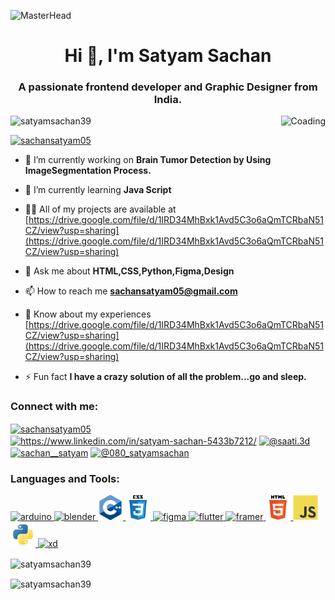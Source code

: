 ![MasterHead](https://repository-images.githubusercontent.com/588181932/e36ec678-7984-4cdd-8e4c-a3932772ff8e)
<h1 align="center">Hi 👋, I'm Satyam Sachan</h1>
<h3 align="center">A passionate frontend developer and Graphic Designer from India.</h3>
<img align="right" src="https://i.pinimg.com/originals/a5/35/60/a53560c8088900e266880f779dacced7.gif" alt="Coading"with="400">

<p align="left"> <img src="https://komarev.com/ghpvc/?username=satyamsachan39&label=Profile%20views&color=0e75b6&style=flat" alt="satyamsachan39" /> </p>

<p align="left"> <a href="https://twitter.com/sachansatyam05" target="blank"><img src="https://img.shields.io/twitter/follow/sachansatyam05?logo=twitter&style=for-the-badge" alt="sachansatyam05" /></a> </p>

- 🔭 I’m currently working on **Brain Tumor Detection by Using ImageSegmentation Process.**

- 🌱 I’m currently learning **Java Script**

- 👨‍💻 All of my projects are available at [https://drive.google.com/file/d/1IRD34MhBxk1Avd5C3o6aQmTCRbaN51CZ/view?usp=sharing](https://drive.google.com/file/d/1IRD34MhBxk1Avd5C3o6aQmTCRbaN51CZ/view?usp=sharing)

- 💬 Ask me about **HTML,CSS,Python,Figma,Design**

- 📫 How to reach me **sachansatyam05@gmail.com**

- 📄 Know about my experiences [https://drive.google.com/file/d/1IRD34MhBxk1Avd5C3o6aQmTCRbaN51CZ/view?usp=sharing](https://drive.google.com/file/d/1IRD34MhBxk1Avd5C3o6aQmTCRbaN51CZ/view?usp=sharing)

- ⚡ Fun fact **I have a crazy solution of all the problem...go and sleep.**

<h3 align="left">Connect with me:</h3>
<p align="left">
<a href="https://twitter.com/sachansatyam05" target="blank"><img align="center" src="https://raw.githubusercontent.com/rahuldkjain/github-profile-readme-generator/master/src/images/icons/Social/twitter.svg" alt="sachansatyam05" height="30" width="40" /></a>
<a href="https://linkedin.com/in/https://www.linkedin.com/in/satyam-sachan-5433b7212/" target="blank"><img align="center" src="https://raw.githubusercontent.com/rahuldkjain/github-profile-readme-generator/master/src/images/icons/Social/linked-in-alt.svg" alt="https://www.linkedin.com/in/satyam-sachan-5433b7212/" height="30" width="40" /></a>
<a href="https://instagram.com/@saati.3d" target="blank"><img align="center" src="https://raw.githubusercontent.com/rahuldkjain/github-profile-readme-generator/master/src/images/icons/Social/instagram.svg" alt="@saati.3d" height="30" width="40" /></a>
<a href="https://www.leetcode.com/sachan__satyam" target="blank"><img align="center" src="https://raw.githubusercontent.com/rahuldkjain/github-profile-readme-generator/master/src/images/icons/Social/leet-code.svg" alt="sachan__satyam" height="30" width="40" /></a>
<a href="https://www.hackerearth.com/@080_satyamsachan" target="blank"><img align="center" src="https://raw.githubusercontent.com/rahuldkjain/github-profile-readme-generator/master/src/images/icons/Social/hackerearth.svg" alt="@080_satyamsachan" height="30" width="40" /></a>
</p>

<h3 align="left">Languages and Tools:</h3>
<p align="left"> <a href="https://www.arduino.cc/" target="_blank" rel="noreferrer"> <img src="https://cdn.worldvectorlogo.com/logos/arduino-1.svg" alt="arduino" width="40" height="40"/> </a> <a href="https://www.blender.org/" target="_blank" rel="noreferrer"> <img src="https://download.blender.org/branding/community/blender_community_badge_white.svg" alt="blender" width="40" height="40"/> </a> <a href="https://www.w3schools.com/cpp/" target="_blank" rel="noreferrer"> <img src="https://raw.githubusercontent.com/devicons/devicon/master/icons/cplusplus/cplusplus-original.svg" alt="cplusplus" width="40" height="40"/> </a> <a href="https://www.w3schools.com/css/" target="_blank" rel="noreferrer"> <img src="https://raw.githubusercontent.com/devicons/devicon/master/icons/css3/css3-original-wordmark.svg" alt="css3" width="40" height="40"/> </a> <a href="https://www.figma.com/" target="_blank" rel="noreferrer"> <img src="https://www.vectorlogo.zone/logos/figma/figma-icon.svg" alt="figma" width="40" height="40"/> </a> <a href="https://flutter.dev" target="_blank" rel="noreferrer"> <img src="https://www.vectorlogo.zone/logos/flutterio/flutterio-icon.svg" alt="flutter" width="40" height="40"/> </a> <a href="https://www.framer.com/" target="_blank" rel="noreferrer"> <img src="https://www.vectorlogo.zone/logos/framer/framer-icon.svg" alt="framer" width="40" height="40"/> </a> <a href="https://www.w3.org/html/" target="_blank" rel="noreferrer"> <img src="https://raw.githubusercontent.com/devicons/devicon/master/icons/html5/html5-original-wordmark.svg" alt="html5" width="40" height="40"/> </a> <a href="https://developer.mozilla.org/en-US/docs/Web/JavaScript" target="_blank" rel="noreferrer"> <img src="https://raw.githubusercontent.com/devicons/devicon/master/icons/javascript/javascript-original.svg" alt="javascript" width="40" height="40"/> </a> <a href="https://www.python.org" target="_blank" rel="noreferrer"> <img src="https://raw.githubusercontent.com/devicons/devicon/master/icons/python/python-original.svg" alt="python" width="40" height="40"/> </a> <a href="https://www.adobe.com/products/xd.html" target="_blank" rel="noreferrer"> <img src="https://upload.wikimedia.org/wikipedia/commons/thumb/c/c2/Adobe_XD_CC_icon.svg/2101px-Adobe_XD_CC_icon.svg.png" alt="xd" width="40" height="40"/> </a> </p>

<p><img align="center" src="https://github-readme-stats.vercel.app/api/top-langs?username=satyamsachan39&show_icons=true&locale=en&layout=compact" alt="satyamsachan39" /></p>

<p><img align="center" src="https://github-readme-streak-stats.herokuapp.com/?user=satyamsachan39&" alt="satyamsachan39" /></p>
